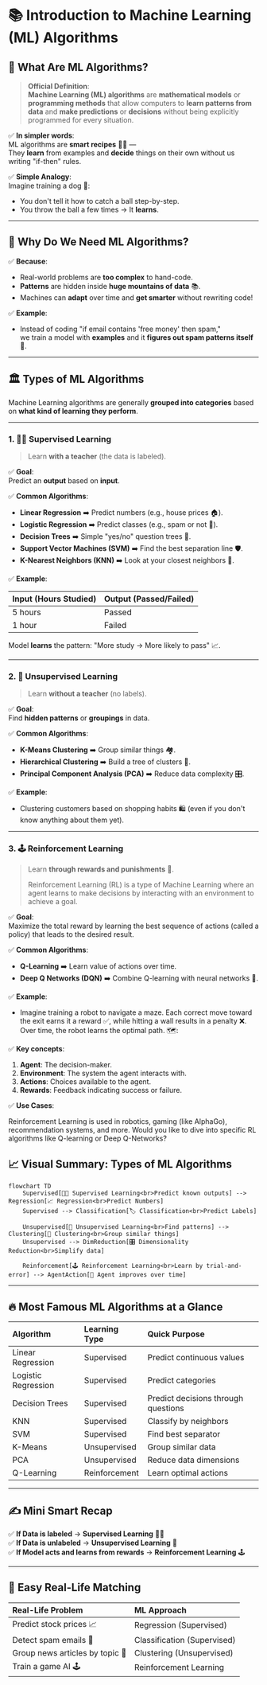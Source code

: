 # 📚 Introduction to Machine Learning (ML) Algorithms

## 🧠 What Are ML Algorithms?

> **Official Definition**:  
> **Machine Learning (ML) algorithms** are **mathematical models** or **programming methods** that allow computers to **learn patterns from data** and **make predictions** or **decisions** without being explicitly programmed for every situation.

✅ **In simpler words**:  
ML algorithms are **smart recipes** 🧑‍🍳 —  
They **learn** from examples and **decide** things on their own without us writing "if-then" rules.

✅ **Simple Analogy**:  
Imagine training a dog 🐶:

- You don't tell it how to catch a ball step-by-step.
- You throw the ball a few times → It **learns**.

---

## 🌟 Why Do We Need ML Algorithms?

✅ **Because**:

- Real-world problems are **too complex** to hand-code.
- **Patterns** are hidden inside **huge mountains of data** 📚.
- Machines can **adapt** over time and **get smarter** without rewriting code!

✅ **Example**:

- Instead of coding "if email contains 'free money' then spam,"  
  we train a model with **examples** and it **figures out spam patterns itself** 📧.

---

## 🏛️ Types of ML Algorithms

Machine Learning algorithms are generally **grouped into categories** based on **what kind of learning they perform**.

---

### 1. 🧑‍🏫 Supervised Learning

> Learn **with a teacher** (the data is labeled).

✅ **Goal**:  
Predict an **output** based on **input**.

✅ **Common Algorithms**:

- **Linear Regression** ➡️ Predict numbers (e.g., house prices 🏠).
- **Logistic Regression** ➡️ Predict classes (e.g., spam or not 📧).
- **Decision Trees** ➡️ Simple "yes/no" question trees 🌳.
- **Support Vector Machines (SVM)** ➡️ Find the best separation line 🛡️.
- **K-Nearest Neighbors (KNN)** ➡️ Look at your closest neighbors 🤝.

✅ **Example**:

| Input (Hours Studied) | Output (Passed/Failed) |
| :-------------------- | :--------------------- |
| 5 hours               | Passed                 |
| 1 hour                | Failed                 |

Model **learns** the pattern: "More study → More likely to pass" 📈.

---

### 2. 🧠 Unsupervised Learning

> Learn **without a teacher** (no labels).

✅ **Goal**:  
Find **hidden patterns** or **groupings** in data.

✅ **Common Algorithms**:

- **K-Means Clustering** ➡️ Group similar things 🏘️.
- **Hierarchical Clustering** ➡️ Build a tree of clusters 🌲.
- **Principal Component Analysis (PCA)** ➡️ Reduce data complexity 🎛️.

✅ **Example**:

- Clustering customers based on shopping habits 🛍️ (even if you don't know anything about them yet).

---

### 3. 🕹️ Reinforcement Learning

> Learn **through rewards and punishments** 🎯.
>
> Reinforcement Learning (RL) is a type of Machine Learning where an agent learns to make decisions by interacting with an environment to achieve a goal.

✅ **Goal**:  
Maximize the total reward by learning the best sequence of actions (called a policy) that leads to the desired result.

✅ **Common Algorithms**:

- **Q-Learning** ➡️ Learn value of actions over time.
- **Deep Q Networks (DQN)** ➡️ Combine Q-learning with neural networks 🧠.

✅ **Example**:

- Imagine training a robot to navigate a maze. Each correct move toward the exit earns it a reward ✅, while hitting a wall results in a penalty ❌. Over time, the robot learns the optimal path. 🗺️:

✅ **Key concepts**:

1. **Agent**: The decision-maker.
2. **Environment**: The system the agent interacts with.
3. **Actions**: Choices available to the agent.
4. **Rewards**: Feedback indicating success or failure.

✅ **Use Cases**:

Reinforcement Learning is used in robotics, gaming (like AlphaGo), recommendation systems, and more. Would you like to dive into specific RL algorithms like Q-learning or Deep Q-Networks?

## 📈 Visual Summary: Types of ML Algorithms

```mermaid
flowchart TD
    Supervised[🧑‍🏫 Supervised Learning<br>Predict known outputs] --> Regression[📈 Regression<br>Predict Numbers]
    Supervised --> Classification[🏷️ Classification<br>Predict Labels]

    Unsupervised[🧠 Unsupervised Learning<br>Find patterns] --> Clustering[🧩 Clustering<br>Group similar things]
    Unsupervised --> DimReduction[🎛️ Dimensionality Reduction<br>Simplify data]

    Reinforcement[🕹️ Reinforcement Learning<br>Learn by trial-and-error] --> AgentAction[🎯 Agent improves over time]
```

---

## 🔥 Most Famous ML Algorithms at a Glance

| Algorithm           | Learning Type | Quick Purpose                       |
| :------------------ | :------------ | :---------------------------------- |
| Linear Regression   | Supervised    | Predict continuous values           |
| Logistic Regression | Supervised    | Predict categories                  |
| Decision Trees      | Supervised    | Predict decisions through questions |
| KNN                 | Supervised    | Classify by neighbors               |
| SVM                 | Supervised    | Find best separator                 |
| K-Means             | Unsupervised  | Group similar data                  |
| PCA                 | Unsupervised  | Reduce data dimensions              |
| Q-Learning          | Reinforcement | Learn optimal actions               |

---

## ✍️ Mini Smart Recap

✅ **If Data is labeled** → **Supervised Learning** 🧑‍🏫  
✅ **If Data is unlabeled** → **Unsupervised Learning** 🧠  
✅ **If Model acts and learns from rewards** → **Reinforcement Learning** 🕹️

---

## 🎯 Easy Real-Life Matching

| Real-Life Problem               | ML Approach                 |
| :------------------------------ | :-------------------------- |
| Predict stock prices 📈         | Regression (Supervised)     |
| Detect spam emails 📧           | Classification (Supervised) |
| Group news articles by topic 📰 | Clustering (Unsupervised)   |
| Train a game AI 🕹️              | Reinforcement Learning      |
